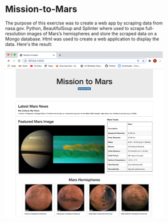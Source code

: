 # Mission-to-Mars
The purpose of this exercise was to create a web app by scraping data from nasa.gov. Python, BeautifulSoup and Splinter where used to scrape full-resolution images of Mars’s hemispheres and store the scraped data on a Mongo database. Html was used to create a web application to display the data. Here's the result: 

![](image_mission_to_Mars.png)

